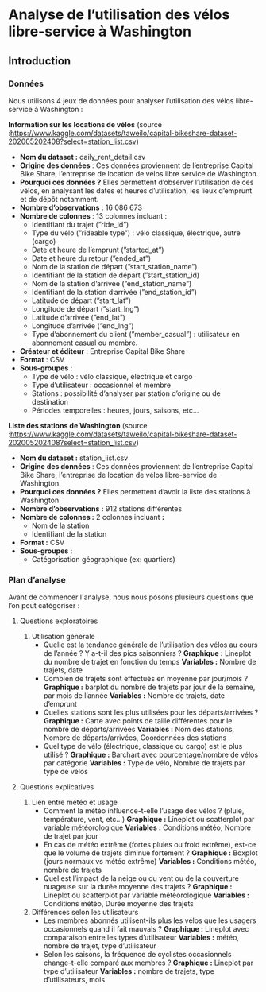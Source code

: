 # Analyse de l’utilisation des vélos libre-service à Washington

## Introduction

### Données

Nous utilisons 4 jeux de données pour analyser l’utilisation des vélos libre-service à Washington :

**Information sur les locations de vélos** (source :https://www.kaggle.com/datasets/taweilo/capital-bikeshare-dataset-202005202408?select=station_list.csv)

- **Nom du dataset :** daily_rent_detail.csv
- **Origine des données** : Ces données proviennent de l’entreprise Capital Bike Share, l’entreprise de location de vélos libre service de Washington.
- **Pourquoi ces données ?** Elles permettent d’observer l’utilisation de ces vélos, en analysant les dates et heures d’utilisation, les lieux d’emprunt et de dépôt notamment.
- **Nombre d’observations** : 16 086 673
- **Nombre de colonnes** : 13 colonnes incluant :
    - Identifiant du trajet (”ride_id”)
    - Type du vélo (”rideable type”) : vélo classique, électrique, autre (cargo)
    - Date et heure de l’emprunt (”started_at”)
    - Date et heure du retour (”ended_at”)
    - Nom de la station de départ (”start_station_name”)
    - Identifiant de la station de départ (”start_station_id)
    - Nom de la station d’arrivée (”end_station_name”)
    - Identifiant de la station d’arrivée (”end_station_id”)
    - Latitude de départ (”start_lat”)
    - Longitude de départ (”start_lng”)
    - Latitude d’arrivée (”end_lat”)
    - Longitude d’arrivée (”end_lng”)
    - Type d’abonnement du client (”member_casual”) : utilisateur en abonnement casual ou membre.
- **Créateur et éditeur** : Entreprise Capital Bike Share
- **Format** : CSV
- **Sous-groupes** :
    - Type de vélo : vélo classique, électrique et cargo
    - Type d’utilisateur : occasionnel et membre
    - Stations : possibilité d’analyser par station d’origine ou de destination
    - Périodes temporelles : heures, jours, saisons, etc…

 
**Liste des stations de Washington** (source :https://www.kaggle.com/datasets/taweilo/capital-bikeshare-dataset-202005202408?select=station_list.csv)

- **Nom du dataset :** station_list.csv
- **Origine des données** : Ces données proviennent de l’entreprise Capital Bike Share, l’entreprise de location de vélos libre-service de Washington.
- **Pourquoi ces données ?** Elles permettent d’avoir la liste des stations à Washington
- **Nombre d’observations :** 912 stations différentes
- **Nombre de colonnes :** 2 colonnes incluant **:**
    - Nom de la station
    - Identifiant de la station
- **Format :** CSV
- **Sous-groupes** :
    - Catégorisation géographique (ex: quartiers)



### Plan d’analyse

Avant de commencer l'analyse, nous nous posons plusieurs questions que l’on peut catégoriser :

1. Questions exploratoires
    1. Utilisation générale
        - Quelle est la tendance générale de l’utilisation des vélos au cours de l’année ? Y a-t-il des pics saisonniers ?
        **Graphique :** Lineplot du nombre de trajet en fonction du temps
        **Variables :** Nombre de trajets, date
        - Combien de trajets sont effectués en moyenne par jour/mois ?
        **Graphique :** barplot du nombre de trajets par jour de la semaine, par mois de l’année
        **Variables :** Nombre de trajets, date d’emprunt
        - Quelles stations sont les plus utilisées pour les départs/arrivées ?
        **Graphique :** Carte avec points de taille différentes pour le nombre de départs/arrivées
        **Variables :** Nom des stations, Nombre de départs/arrivées, Coordonnées des stations
        - Quel type de vélo (électrique, classique ou cargo) est le plus utilisé ?
        **Graphique :** Barchart avec pourcentage/nombre de vélos par catégorie 
        **Variables :** Type de vélo, Nombre de trajets par type de vélos

2. Questions explicatives
    1. Lien entre météo et usage
        - Comment la météo influence-t-elle l’usage des vélos ? (pluie, température, vent, etc…)
        **Graphique :** Lineplot ou scatterplot par variable météorologique
        **Variables :** Conditions météo, Nombre de trajet par jour
        - En cas de météo extrême (fortes pluies ou froid extrême), est-ce que le volume de trajets diminue fortement ?
        **Graphique :** Boxplot (jours normaux vs météo extrême)
        **Variables :** Conditions météo, nombre de trajets
        - Quel est l’impact de la neige ou du vent ou de la couverture nuageuse sur la durée moyenne des trajets ?
        **Graphique :** Lineplot ou scatterplot par variable météorologique
        **Variables :** Conditions météo, Durée moyenne des trajets
    2. Différences selon les utilisateurs
        - Les membres abonnés utilisent-ils plus les vélos que les usagers occasionnels quand il fait mauvais ?
        **Graphique :** Lineplot avec comparaison entre les types d’utilisateur
        **Variables :** météo, nombre de trajet, type d’utilisateur
        - Selon les saisons, la fréquence de cyclistes occasionnels change-t-elle comparé aux membres ?
        **Graphique :** Lineplot par type d’utilisateur 
        **Variables :** nombre de trajets, type d’utilisateurs, mois
